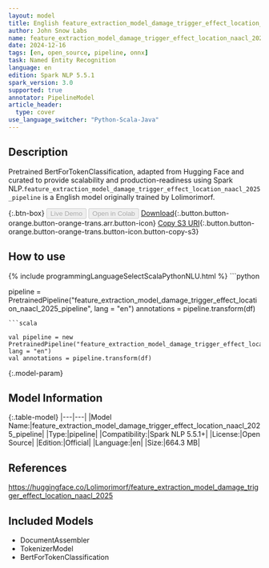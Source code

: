```yaml
---
layout: model
title: English feature_extraction_model_damage_trigger_effect_location_naacl_2025_pipeline pipeline BertForTokenClassification from Lolimorimorf
author: John Snow Labs
name: feature_extraction_model_damage_trigger_effect_location_naacl_2025_pipeline
date: 2024-12-16
tags: [en, open_source, pipeline, onnx]
task: Named Entity Recognition
language: en
edition: Spark NLP 5.5.1
spark_version: 3.0
supported: true
annotator: PipelineModel
article_header:
  type: cover
use_language_switcher: "Python-Scala-Java"
---
```


## Description

Pretrained BertForTokenClassification, adapted from Hugging Face and curated to provide scalability and production-readiness using Spark NLP.`feature_extraction_model_damage_trigger_effect_location_naacl_2025_pipeline` is a English model originally trained by Lolimorimorf.

{:.btn-box}
<button class="button button-orange" disabled>Live Demo</button>
<button class="button button-orange" disabled>Open in Colab</button>
[Download](https://s3.amazonaws.com/auxdata.johnsnowlabs.com/public/models/feature_extraction_model_damage_trigger_effect_location_naacl_2025_pipeline_en_5.5.1_3.0_1734337651731.zip){:.button.button-orange.button-orange-trans.arr.button-icon}
[Copy S3 URI](s3://auxdata.johnsnowlabs.com/public/models/feature_extraction_model_damage_trigger_effect_location_naacl_2025_pipeline_en_5.5.1_3.0_1734337651731.zip){:.button.button-orange.button-orange-trans.button-icon.button-copy-s3}

## How to use



<div class="tabs-box" markdown="1">
{% include programmingLanguageSelectScalaPythonNLU.html %}
```python

pipeline = PretrainedPipeline("feature_extraction_model_damage_trigger_effect_location_naacl_2025_pipeline", lang = "en")
annotations =  pipeline.transform(df)   

```
```scala

val pipeline = new PretrainedPipeline("feature_extraction_model_damage_trigger_effect_location_naacl_2025_pipeline", lang = "en")
val annotations = pipeline.transform(df)

```
</div>

{:.model-param}
## Model Information

{:.table-model}
|---|---|
|Model Name:|feature_extraction_model_damage_trigger_effect_location_naacl_2025_pipeline|
|Type:|pipeline|
|Compatibility:|Spark NLP 5.5.1+|
|License:|Open Source|
|Edition:|Official|
|Language:|en|
|Size:|664.3 MB|

## References

https://huggingface.co/Lolimorimorf/feature_extraction_model_damage_trigger_effect_location_naacl_2025

## Included Models

- DocumentAssembler
- TokenizerModel
- BertForTokenClassification